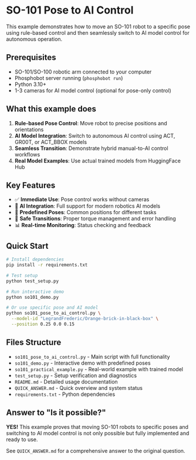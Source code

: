 # SO-101 Pose to AI Control

This example demonstrates how to move an SO-101 robot to a specific pose using rule-based control and then seamlessly switch to AI model control for autonomous operation.

## Prerequisites

- SO-101/SO-100 robotic arm connected to your computer
- Phosphobot server running (`phosphobot run`)
- Python 3.10+
- 1-3 cameras for AI model control (optional for pose-only control)

## What this example does

1. **Rule-based Pose Control**: Move robot to precise positions and orientations
2. **AI Model Integration**: Switch to autonomous AI control using ACT, GR00T, or ACT_BBOX models
3. **Seamless Transition**: Demonstrate hybrid manual-to-AI control workflows
4. **Real Model Examples**: Use actual trained models from HuggingFace Hub

## Key Features

- ✅ **Immediate Use**: Pose control works without cameras
- 🧠 **AI Integration**: Full support for modern robotics AI models
- 🎯 **Predefined Poses**: Common positions for different tasks
- 🔄 **Safe Transitions**: Proper torque management and error handling
- 📊 **Real-time Monitoring**: Status checking and feedback

## Quick Start

```bash
# Install dependencies
pip install -r requirements.txt

# Test setup
python test_setup.py

# Run interactive demo
python so101_demo.py

# Or use specific pose and AI model
python so101_pose_to_ai_control.py \
  --model-id "LegrandFrederic/Orange-brick-in-black-box" \
  --position 0.25 0.0 0.15
```

## Files Structure

- `so101_pose_to_ai_control.py` - Main script with full functionality
- `so101_demo.py` - Interactive demo with predefined poses  
- `so101_practical_example.py` - Real-world example with trained model
- `test_setup.py` - Setup verification and diagnostics
- `README.md` - Detailed usage documentation
- `QUICK_ANSWER.md` - Quick overview and system status
- `requirements.txt` - Python dependencies

## Answer to "Is it possible?"

**YES!** This example proves that moving SO-101 robots to specific poses and switching to AI model control is not only possible but fully implemented and ready to use.

See `QUICK_ANSWER.md` for a comprehensive answer to the original question.
